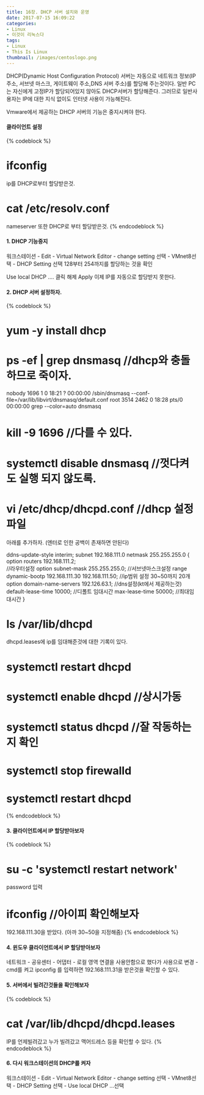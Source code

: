 ```yaml
---
title: 16장. DHCP 서버 설치와 운영
date: 2017-07-15 16:09:22
categories:
- Linux
- 이것이 리눅스다
tags:
- Linux
- This Is Linux
thumbnail: /images/centoslogo.png
---
```

DHCP(Dynamic Host Configuration Protocol) 서버는 자동으로 네트워크 정보(IP주소, 서브넷 마스크, 게이트웨이 주소,DNS 서버 주소)를 할당해 주는것이다. 일반 PC는 자신에게 고정IP가 할당되어있지 않아도 DHCP서버가 할당해준다. 그러므로 일반사용자는 IP에 대한 지식 없이도 인터넷 사용이 가능해진다.

Vmware에서 제공하는 DHCP 서버의 기능은 중지시켜야 한다.
#### 클라이언트 설정
{% codeblock %}
# ifconfig
ip를 DHCP로부터 할당받은것.
# cat /etc/resolv.conf
nameserver 또한 DHCP로 부터 할당받은것.
{% endcodeblock %}

#### 1. DHCP 기능중지
워크스테이션 - Edit - Virtual Network Editor - change setting 선택 - VMnet8선택 - DHCP Setting 선택
128부터 254까지를 할당하는 것을 확인

Use local DHCP .... 클릭 해제
Apply
이제 IP를 자동으로 할당받지 못한다.

#### 2. DHCP 서버 설정하자.
{% codeblock %}
# yum -y install dhcp
# ps -ef | grep dnsmasq   //dhcp와 충돌하므로 죽이자.
nobody    1696     1  0 18:21 ?        00:00:00 /sbin/dnsmasq --conf-file=/var/lib/libvirt/dnsmasq/default.conf
root      3514  2462  0 18:28 pts/0    00:00:00 grep --color=auto dnsmasq

# kill -9 1696    //다를 수 있다.
# systemctl disable dnsmasq //껏다켜도 실행 되지 않도록.

# vi /etc/dhcp/dhcpd.conf   //dhcp 설정파일
아래를 추가하자. (엔터로 인한 공백이 존재하면 안된다)

ddns-update-style  interim;
subnet  192.168.111.0   netmask 255.255.255.0 {
        option  routers  192.168.111.2;   
                          //라우터설정
        option  subnet-mask  255.255.255.0;
                          //서브넷마스크설정
        range   dynamic-bootp 192.168.111.30  192.168.111.50;
                          //ip범위 설정 30~50까지 20개
        option  domain-name-servers 192.126.63.1;
                          //dns설정(kt에서 제공하는것)
        default-lease-time      10000;
                          //디폴트 임대시간
        max-lease-time          50000;
                          //최대임대시간
}             

# ls /var/lib/dhcpd
dhcpd.leases에 ip를 임대해준것에 대한 기록이 있다.

# systemctl restart dhcpd
# systemctl enable dhcpd  //상시가동
# systemctl status dhcpd  //잘 작동하는지 확인

# systemctl stop firewalld

# systemctl restart dhcpd
{% endcodeblock %}


#### 3. 클라이언트에서 IP 할당받아보자
{% codeblock %}
# su -c 'systemctl restart network'
password 입력
# ifconfig    //아이피 확인해보자
192.168.111.30을 받았다. (아까 30~50을 지정해줌)
{% endcodeblock %}

#### 4. 윈도우 클라이언트에서 IP 할당받아보자
네트워크 - 공유센터 - 어댑터 - 로컬 영역 연결을 사용안함으로 했다가 사용으로 변경 - cmd를 켜고 ipconfig 를 입력하면
192.168.111.31을 받은것을 확인할 수 있다.

#### 5. 서버에서 빌려간것들을 확인해보자
{% codeblock %}
# cat /var/lib/dhcpd/dhcpd.leases
IP를 언제빌려갔고 누가 빌려갔고 맥어드레스 등을 확인할 수 있다.
{% endcodeblock %}

#### 6. 다시 워크스테이션의 DHCP를 켜자
워크스테이션 - Edit - Virtual Network Editor - change setting 선택 - VMnet8선택 - DHCP Setting 선택 - Use local DHCP ...선택
